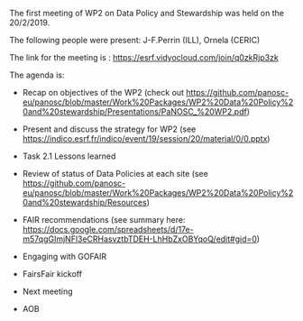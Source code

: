 The first meeting of WP2 on Data Policy and Stewardship was held on the 20/2/2019.

The following people were present: J-F.Perrin (ILL), Ornela (CERIC)

The link for the meeting is : https://esrf.vidyocloud.com/join/q0zkRjp3zk

The agenda is:

* Recap on objectives of the WP2 (check out https://github.com/panosc-eu/panosc/blob/master/Work%20Packages/WP2%20Data%20Policy%20and%20stewardship/Presentations/PaNOSC_%20WP2.pdf)

* Present and discuss the strategy for WP2 (see https://indico.esrf.fr/indico/event/19/session/20/material/0/0.pptx)

* Task 2.1 Lessons learned

* Review of status of Data Policies at each site (see https://github.com/panosc-eu/panosc/blob/master/Work%20Packages/WP2%20Data%20Policy%20and%20stewardship/Resources)

* FAIR recommendations (see summary here: https://docs.google.com/spreadsheets/d/17e-m57qgGImjNFl3eCRHasvztbTDEH-LhHbZxOBYqoQ/edit#gid=0)

* Engaging with GOFAIR

* FairsFair kickoff

* Next meeting

* AOB

